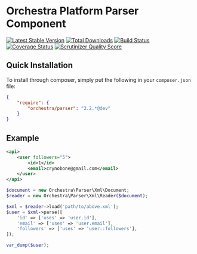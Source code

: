 Orchestra Platform Parser Component
==============

[![Latest Stable Version](https://poser.pugx.org/orchestra/parser/v/stable.png)](https://packagist.org/packages/orchestra/parser)
[![Total Downloads](https://poser.pugx.org/orchestra/parser/downloads.png)](https://packagist.org/packages/orchestra/parser)
[![Build Status](https://travis-ci.org/orchestral/parser.png?branch=master)](https://travis-ci.org/orchestral/parser)
[![Coverage Status](https://coveralls.io/repos/orchestral/parser/badge.png?branch=master)](https://coveralls.io/r/orchestral/parser?branch=master)
[![Scrutinizer Quality Score](https://scrutinizer-ci.com/g/orchestral/parser/badges/quality-score.png?s=1b9253efd488e1bd1fa15fe8f8b7ebc20c342d19)](https://scrutinizer-ci.com/g/orchestral/parser/)

## Quick Installation

To install through composer, simply put the following in your `composer.json` file:

```json
{
	"require": {
		"orchestra/parser": "2.2.*@dev"
	}
}
```

## Example

```xml
<api>
    <user followers="5">
        <id>1</id>
        <email>crynobone@gmail.com</email>
    </user>
</api>
```

```php
$document = new Orchestra\Parser\Xml\Document;
$reader = new Orchestra\Parser\Xml\Reader($document);

$xml = $reader->load('path/to/above.xml');
$user = $xml->parse([
    'id' => ['uses' => 'user.id'],
    'email' => ['uses' => 'user.email'],
    'followers' => ['uses' => 'user::followers'],
]);

var_dump($user);
```
